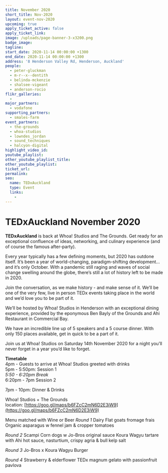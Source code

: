 ```yaml
---
title: November 2020
short_title: Nov-2020
layout: event-nov-2020
upcoming: true
apply_ticket_active: false
apply_ticket_link:
image: /uploads/page-banner-3-x3200.png
badge_image:
tagline:
start_date: 2020-11-14 00:00:00 +1300
end_date: 2020-11-14 00:00:00 +1300
address: '8 Henderson Valley Rd, Henderson, Auckland'
people:
  - peter-gluckman
  - m-r--x--dentith
  - belinda-mckenzie
  - shalsee-vigeant
  - anderson-rocio
flikr_galleries:
  -
major_partners:
  - vodafone
supporting_partners:
  - smales-farm
event_partners:
  - the-grounds
  - whoa-studios
  - lowndes_jordan
  - sound_techniques
  - halcyon-digital
highlight_video_id:
youtube_playlist:
other_youtube_playlist_title:
other_youtube_playlist:
ticket_url:
permalink:
seo:
  name: TEDxAuckland
  type: Event
  links:
    -
---
```


# TEDxAuckland November 2020

**TEDxAuckland** is back at Whoa\! Studios and The Grounds. Get ready for an exceptional confluence of ideas, networking, and culinary experience (and of course the famous after-party).

Every year typically has a few defining moments, but 2020 has outdone itself. It’s been a year of world-changing, paradigm-shifting development… and it’s only October. With a pandemic still raging and waves of social change swelling around the globe, there’s still a lot of history left to be made in 2020.

Join the conversation, as we make history - and make sense of it. We’ll be one of the very few, live in person TEDx events taking place in the world and we’d love you to be part of it.

We’ll be hosted by Whoa\! Studios in Henderson with an exceptional dining experience, provided by the eponymous Ben Bayly of the Grounds and Ahi Restaurant in Commercial Bay.

We have an incredible line up of 5 speakers and a 5 course dinner. With only 150 places available, get in quick to be a part of it.

Join us at Whoa\! Studios on Saturday 14th November 2020 for a night you’ll never forget in a year you’d like to forget.

**Timetable**<br>4pm - Guests to arrive at Whoa\! Studios greeted with drinks<br>5pm - 5:50pm: Session 1<br>*5:50 - 6:20pm Break*<br>6:20pm - 7pm Session 2

7pm - 10pm: Dinner & Drinks

Whoa\! Studios + The Grounds location:&nbsp;[https://goo.gl/maps/b6FZcC2mN6D2E3iW9](https://goo.gl/maps/b6FZcC2mN6D2E3iW9)

Menu matched with Wine or Beer
*Round 1*
Dairy Flat goats fromage frais
Organic asparagus w fennel jam & cropper tomatoes

*Round 2*
Scampi Corn dogs w Jo-Bros original sauce
Koura Wagyu tartare with Ahi hot sauce, nasturtium, crispy agria & bull kelp salt

*Round 3*
Jo-Bros x Koura Wagyu Burger

*Round 4*
Strawberry & elderflower TEDx magnum gelato with passionfruit pavlova